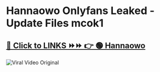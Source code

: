 
 # Hannaowo Onlyfans Leaked - Update Files mcok1

## <h2><a href="https://clipsfans.com/Hannaowo&ref=git">🔗 Click to LINKS ⏩⏩ 👉 🟢 Hannaowo </a></h2>

<a href="https://clipsfans.com/Hannaowo&ref=git" rel="nofollow" data-target="animated-image.originalLink"><img src="https://i.ibb.co.com/xMMVF88/686577567.gif" alt="Viral Video Original" style="max-width: 100%; display: inline-block;" data-target="animated-image.originalImage"></a>

